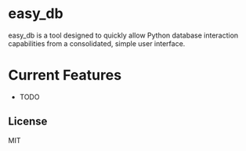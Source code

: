 # easy_db

easy_db is a tool designed to quickly allow Python database interaction capabilities from a consolidated, simple user interface.

# Current Features

  - TODO


License
----
MIT
